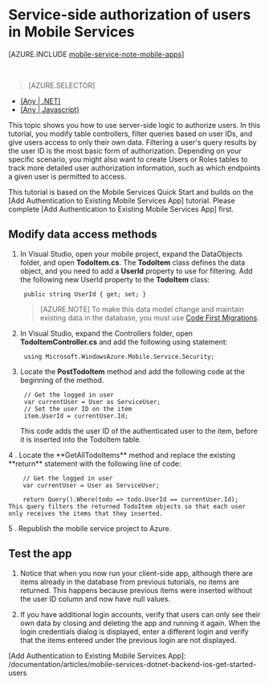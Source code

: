 <properties
	pageTitle="Service-side authorization of users in a .NET backend mobile service | Windows Azure"
	description="Learn how to restrict access for authorize users in a .NET backend mobile service"
	services="mobile-services"
	documentationCenter="windows"
	authors="krisragh"
	manager="dwrede"
	editor=""/>

<tags
	ms.service="mobile-services"
	ms.date="12/09/2015"
	wacn.date=""/>

# Service-side authorization of users in Mobile Services

[AZURE.INCLUDE [mobile-service-note-mobile-apps](../includes/mobile-services-note-mobile-apps.md)]

&nbsp;
<!-- deleted by customization


> [AZURE.SELECTOR-LIST (Platform | Backend)]
-->
<!-- keep by customization: begin -->
> [AZURE.SELECTOR]
<!-- keep by customization: end -->
- [(Any | .NET)](/documentation/articles/mobile-services-dotnet-backend-service-side-authorization)
- [(Any | Javascript)](/documentation/articles/mobile-services-javascript-backend-service-side-authorization)

This topic shows you how to use server-side logic to authorize users.  In this tutorial, you modify table controllers, filter queries based on user IDs, and give users access to only their own data. Filtering a user's query results by the user ID is the most basic form of authorization. Depending on your specific scenario, you might also want to create Users or Roles tables to track more detailed user authorization information, such as which endpoints a given user is permitted to access.

This tutorial is based on the Mobile Services Quick Start and builds on the [Add Authentication to Existing Mobile Services App] tutorial. Please complete [Add Authentication to Existing Mobile Services App] first.

## <a name="register-scripts"></a>Modify data access methods

1. In Visual Studio, open your mobile project, expand the DataObjects folder, and open **TodoItem.cs**. The **TodoItem** class defines the data object, and you need to add a **UserId** property to use for filtering. Add the following new UserId property to the **TodoItem** class:

		public string UserId { get; set; }

	>[AZURE.NOTE] To make this data model change and maintain existing data in the database, you must use [Code First Migrations](/documentation/articles/mobile-services-dotnet-backend-how-to-use-code-first-migrations).

2. In Visual Studio, expand the Controllers folder,  open **TodoItemController.cs** and add the following using statement:

		using Microsoft.WindowsAzure.Mobile.Service.Security;

3. Locate the **PostTodoItem** method and add the following code at the beginning of the method.

		// Get the logged in user
		var currentUser = User as ServiceUser;
		// Set the user ID on the item
		item.UserId = currentUser.Id;
	This code adds the user ID of the authenticated user to the item, before it is inserted into the TodoItem table.

<!-- deleted by customization 3 --><!-- keep by customization: begin --> 4 <!-- keep by customization: end -->. Locate the **GetAllTodoItems** method and replace the existing **return** statement with the following line of code:

		// Get the logged in user
		var currentUser = User as ServiceUser;

		return Query().Where(todo => todo.UserId == currentUser.Id);
	This query filters the returned TodoItem objects so that each user only receives the items that they inserted.

<!-- deleted by customization 4 --><!-- keep by customization: begin --> 5 <!-- keep by customization: end -->. Republish the mobile service project to Azure.


## <a name="test-app"></a>Test the app

1. Notice that when you now run your client-side app, although there are items already in the database from previous tutorials, no items are returned. This happens because previous items were inserted without the user ID column and now have null values.

2. If you have additional login accounts, verify that users can only see their own data by closing and deleting the app and running it again. When the login credentials dialog is displayed, enter a different login and verify that the items entered under the previous login are not displayed.



<!-- Anchors. -->
[Register server scripts]: #register-scripts
[Next Steps]:#next-steps

<!-- Images. -->

[3]: ./media/mobile-services-dotnet-backend-ios-authorize-users-in-scripts/mobile-quickstart-startup-ios.png

<!-- URLs. -->
[Add Authentication to Existing Mobile Services App]: <!-- deleted by customization mobile-services-dotnet-backend-ios-get-started-users.md --><!-- keep by customization: begin --> /documentation/articles/mobile-services-dotnet-backend-ios-get-started-users <!-- keep by customization: end -->
